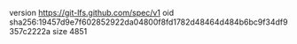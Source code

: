 version https://git-lfs.github.com/spec/v1
oid sha256:19457d9e7f602852922da04800f8fd1782d48464d484b6bc9f34df9357c2222a
size 4851
